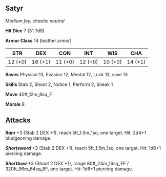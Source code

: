 ## Satyr

*Medium fey, chaotic neutral*

**Hit Dice** 7 (31 7d8)

**Armor Class** 14 (leather armor)

| STR     | DEX     | CON     | INT     | WIS     | CHA     |
|---------|---------|---------|---------|---------|---------|
| 12 (+0) | 16 (+1) | 11 (+0) | 12 (+0) | 10 (+0) | 14 (+1) |

**Saves** Physical 13, Evasion 12, Mental 12, Luck 13, save 13

**Skills** Stab 2, Shoot 2, Notice 1, Perform 2, Sneak 1

**Move** 40ft\_12m\_8sq\_F

**Morale** 8

## Attacks

***Ram*** +3 (Stab 2 DEX +1), reach 5ft\_1.5m\_1sq, one target. Hit: 2d4+1 bludgeoning damage.

***Shortsword*** +3 (Stab 2 DEX +1), reach 5ft\_1.5m\_1sq, one target. Hit: 1d6+1 piercing damage.

***Shortbow*** +3 (Shoot 2 DEX +1), range 80ft\_24m\_16sq\_FF / 320ft\_96m\_64sq\_8F, one target. Hit: 1d6+1 piercing damage.

